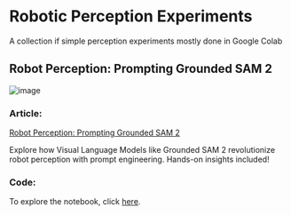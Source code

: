 # Robotic Perception Experiments

A collection if simple perception experiments mostly done in Google Colab

## Robot Perception: Prompting Grounded SAM 2
![image](https://github.com/user-attachments/assets/206100b6-5b04-4f5f-ba30-fe03421e186b)

### Article:

[Robot Perception: Prompting Grounded SAM 2](https://soulhackerslabs.com/robot-perception-prompting-grounded-sam-2-f879c0a5295a?source=friends_link&sk=b0f1d2bb68056638a2918aa20cd29080)

Explore how Visual Language Models like Grounded SAM 2 revolutionize robot perception with prompt engineering. Hands-on insights included!

### Code:

To explore the notebook, click [here](https://github.com/carlos-argueta/rse_prob_robotics/blob/main/rse_perception_experiments/notebooks/Simple_Robotics_Perception_Experiment_1_Prompting_SAM_2.ipynb).
